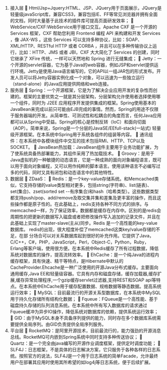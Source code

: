 1.	接入层
	Html/Jsp+Jquery:HTML、JSP、JQuery用于页面展示，JQuery是轻量级javaScript库，兼容CSS3，兼容包括IE、FF等常见浏览器并拥有全面的文档，同时大量基于此技术的插件库可提高页面研发效率；
	WebService/CXF:WebService用于接口交互。Apache CXF 是一个开源的 Services 框架，CXF 帮助您利用 Frontend 编程 API 来构建和开发 Services ，像 JAX-WS 。这些 Services 可以支持多种协议，比如：SOAP、XML/HTTP、RESTful HTTP 或者 CORBA ，并且可以在多种传输协议上运行，比如：HTTP、JMS 或者 JBI，CXF 大大简化了 Services 的创建，同时它继承了 XFire 传统，一样可以天然地和 Spring 进行无缝集成；
	Jetty：一个开源的servlet容器，它为基于Java的web容器，例如JSP和servlet提供运行环境。Jetty是使用Java语言编写的，它的API以一组JAR包的形式发布。开发人员可以将Jetty容器实例化成一个对象，可以迅速为一些独立运行（stand-alone）的Java应用提供网络和web连接。
2.	服务层
	Spring：一个开源框架，它是为了解决企业应用开发的复杂性而创建的。框架的主要优势之一就是其分层架构，分层架构允许使用者选择使用哪一个组件，同时为 J2EE 应用程序开发提供集成的框架。Spring使用基本的JavaBean来完成以前只可能由EJB完成的事情。然而，Spring的用途不仅限于服务器端的开发。从简单性、可测试性和松耦合的角度而言，任何Java应用都可以从Spring中受益。Spring的核心是控制反转（IoC）和面向切面（AOP）。简单来说，Spring是一个分层的JavaSE/EEfull-stack(一站式) 轻量级开源框架。在本系统中Spring用于系统各组件的组装等内容。
	通讯组件：在本系统中各模块组件中交互的技术包括RMI、HTTP、TCP以及SOCKET。
	JavaBean热加载：JavaBean组件主要用于业务功能扩展，为了使系统具备热部署能力，其组件采用了热加载技术。
	Groovy：是用于Java虚拟机的一种敏捷的动态语言，它是一种成熟的面向对象编程语言，既可以用于面向对象编程，又可以用作纯粹的脚本语言。使用该种语言不必编写过多的代码，同时又具有闭包和动态语言中的其他特性。
3.	数据层
	ZDaaS：
	Redis：是一个key-value存储系统。和Memcached类似，它支持存储的value类型相对更多，包括string(字符串)、list(链表)、set(集合)、zset(sorted set --有序集合)和hash（哈希类型）。这些数据类型都支持push/pop、add/remove及取交集并集和差集及更丰富的操作，而且这些操作都是原子性的。在此基础上，redis支持各种不同方式的排序。与memcached一样，为了保证效率，数据都是缓存在内存中。区别的是redis会周期性的把更新的数据写入磁盘或者把修改操作写入追加的记录文件，并且在此基础上实现了master-slave(主从)同步。Redis 是一个高性能的key-value数据库。 redis的出现，很大程度补偿了memcached这类key/value存储的不足，在部 分场合可以对关系数据库起到很好的补充作用。它提供了Java，C/C++，C#，PHP，JavaScript，Perl，Object-C，Python，Ruby，Erlang等客户端，使用很方便。在本系统中Redis缓存了所有过程数据，降低系统对数据库的操作，提高流转效率。
	EhCache：是一个纯Java的进程内缓存框架，具有快速、精干等特点，是Hibernate中默认的CacheProvider.Ehcache是一种广泛使用的开源Java分布式缓存。主要面向通用缓存,Java EE和轻量级容器。它具有内存和磁盘存储，缓存加载器,缓存扩展,缓存异常处理程序,一个gzip缓存servlet过滤器,支持REST和SOAP api等特点。在本系统中EhCache用于缓存配置数据、规格数据等静态数据。提高系统运行效率；
	MySQL：目前最流行的开源关系型数据库，在本系统中MySQL用于持久化存储所有结构化数据；
	Fqueue：FQueue是一个高性能、基于磁盘持久存储的队列消息系统。在本系统中所有写入数据库的请求通过Fqueue缓冲为异步IO操作，降低系统对数据库的依赖，提供系统运行效率；
	GID：由于MySQL本身不具备序列提供的能力，同时存在多个数据库系统需要提供全局序列。由GID负责提供全局序列服务。
4.	平台层
	RocketMQ：是阿里开源技术，目前最流行的，能力强劲的开源消息总线。RocketMQ可内嵌到Spring系统中同时支持多种传送协议；
	Quartz：是一个完全由java编写的开源作业调度框架，提供定时调度功能；
	SLF4J：日志框架，不是具体的日志解决方案，它只服务于各种各样的日志系统。按照官方的说法，SLF4J是一个用于日志系统的简单Facade，允许最终用户在部署其应用时使用其所希望的如log4j等日志系统，便于后续扩展。
